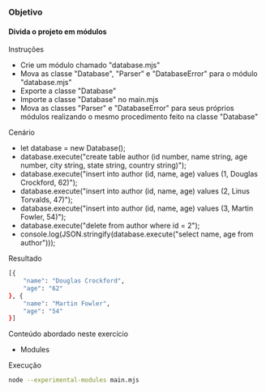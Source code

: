 ### Objetivo

#### Divida o projeto em módulos

Instruções
  - Crie um módulo chamado "database.mjs"
  - Mova as classe "Database", "Parser" e "DatabaseError" para o módulo "database.mjs"
  - Exporte a classe "Database"
  - Importe a classe "Database" no main.mjs
  - Mova as classes "Parser" e "DatabaseError" para seus próprios módulos realizando o mesmo procedimento feito na classe "Database"

Cenário

  - let database = new Database();
  - database.execute("create table author (id number, name string, age number, city string, state string, country string)");
  - database.execute("insert into author (id, name, age) values (1, Douglas Crockford, 62)");
  - database.execute("insert into author (id, name, age) values (2, Linus Torvalds, 47)");
  - database.execute("insert into author (id, name, age) values (3, Martin Fowler, 54)");
  - database.execute("delete from author where id = 2");
  - console.log(JSON.stringify(database.execute("select name, age from author")));


Resultado

```sh
[{
    "name": "Douglas Crockford",
    "age": "62"
}, {
    "name": "Martin Fowler",
    "age": "54"
}]
```

Conteúdo abordado neste exercício

  - Modules

Execução
```sh
node --experimental-modules main.mjs
```
